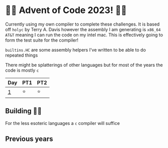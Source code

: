 # 🎄🎁 Advent of Code 2023! 🎁🎄
Currently using my own compiler to complete these challenges. It is based off `holyc` by Terry A. Davis however the assembly I am generating is `x86_64 AT&T` meaning I can run the code on my intel mac. This is effectively going to form the test suite for the compiler!

`builtins.HC` are some assembly helpers I've written to be able to do repeated things

There might be splatterings of other languages but for most of the years the code is mostly `c`

| Day | PT1 | PT2 |
| --- | ---- | ---- |
| [1](https://adventofcode.com/2023/day/1) | ⭐️ | ⭐️ |

## Building 🎅🏻
For the less esoteric languages a `c` compiler will suffice

## Previous years
[]()
